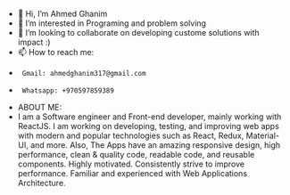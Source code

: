 - 👋 Hi, I’m Ahmed Ghanim
- 👀 I’m interested in Programing and problem solving
- 💞️ I’m looking to collaborate on developing custome solutions with impact :)
- 📫 How to reach me:
-      Gmail: ahmedghanim317@gmail.com
-      Whatsapp: +970597859389

- ABOUT ME:
- I am a Software engineer and Front-end developer, mainly working with ReactJS.
I am working on developing, testing, and improving web apps with modern and
popular technologies such as React, Redux, Material-UI, and more.
Also, The Apps have an amazing responsive design, high performance, clean &
quality code, readable code, and reusable components.
Highly motivated. Consistently strive to improve performance. Familiar and
experienced with Web Applications Architecture.
<!---
ahmedghanim7/ahmedghanim7 is a ✨ special ✨ repository because its `README.md` (this file) appears on your GitHub profile.
You can click the Preview link to take a look at your changes.
--->
